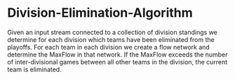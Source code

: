 # Division-Elimination-Algorithm
Given an input stream connected to a collection of division standings we determine for each division which teams have been eliminated  from the playoffs. For each team in each division we create a flow network and determine the MaxFlow in that network. If the MaxFlow exceeds the number of inter-divisional games between all other teams in the division, the current team is eliminated.
